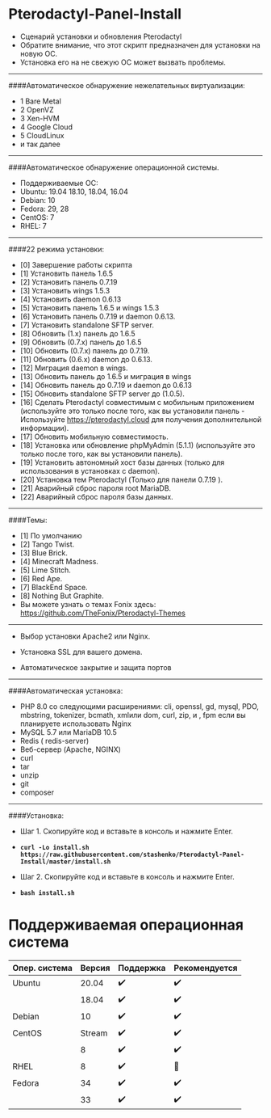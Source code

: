 # Pterodactyl-Panel-Install
* Сценарий установки и обновления Pterodactyl
* Обратите внимание, что этот скрипт предназначен для установки на новую ОС.
* Установка его на не свежую ОС может вызвать проблемы.
--------------------------------
####Автоматическое обнаружение нежелательных виртуализации:
* 1 Bare Metal
* 2 OpenVZ
* 3 Xen-HVM
* 4 Google Cloud
* 5 CloudLinux
* и так далее
--------------------------------
####Автоматическое обнаружение операционной системы.
* Поддерживаемые ОС:
* Ubuntu: 19.04 18.10, 18.04, 16.04
* Debian: 10
* Fedora: 29, 28
* CentOS: 7
* RHEL: 7
--------------------------------
####22 режима установки:
* [0] Завершение работы скрипта
* [1] Установить панель 1.6.5
* [2] Установить панель 0.7.19
* [3] Установить wings 1.5.3
* [4] Установить daemon 0.6.13
* [5] Установить панель 1.6.5 и wings 1.5.3
* [6] Установить панель 0.7.19 и daemon 0.6.13.
* [7] Установить standalone SFTP server.
* [8] Обновить (1.x) панель до 1.6.5
* [9] Обновить (0.7.x) панель до 1.6.5
* [10] Обновить (0.7.x) панель до 0.7.19.
* [11] Обновить (0.6.x) daemon до 0.6.13.
* [12] Миграция daemon в wings.
* [13] Обновить панель до 1.6.5 и миграция в wings
* [14] Обновить панель до 0.7.19 и daemon до 0.6.13
* [15] Обновить standalone SFTP server до (1.0.5).
* [16] Сделать Pterodactyl совместимым с мобильным приложением (используйте это только после того, как вы установили панель - Используйте https://pterodactyl.cloud для получения дополнительной информации).
* [17] Обновить мобильную совместимость.
* [18] Установка или обновление phpMyAdmin (5.1.1) (используйте это только после того, как вы установили панель).
* [19] Установить автономный хост базы данных (только для использования в установках с daemon).
* [20] Установка тем Pterodactyl (Только для панели 0.7.19 ).
* [21] Аварийный сброс пароля root MariaDB.
* [22] Аварийный сброс пароля базы данных.
--------------------------------
####Темы:
* [1] По умолчанию
* [2] Tango Twist.
* [3] Blue Brick.
* [4] Minecraft Madness.
* [5] Lime Stitch.
* [6] Red Ape.
* [7] BlackEnd Space.
* [8] Nothing But Graphite.
* Вы можете узнать о темах Fonix здесь: https://github.com/TheFonix/Pterodactyl-Themes
--------------------------------
* Выбор установки Apache2 или Nginx.

* Установка SSL для вашего домена.

* Автоматическое закрытие и защита портов
--------------------------------
####Автоматическая установка:
* PHP 8.0 со следующими расширениями: cli, openssl, gd, mysql, PDO, mbstring, tokenizer, bcmath, xmlили dom, curl, zip, и , fpm если вы планируете использовать Nginx
* MySQL 5.7 или MariaDB 10.5
* Redis ( redis-server)
* Веб-сервер (Apache, NGINX)
* curl
* tar
* unzip
* git
* composer
--------------------------------
####Установка:
* Шаг 1. Скопируйте код и вставьте в консоль и нажмите Enter.

* **`curl -Lo install.sh https://raw.githubusercontent.com/stashenko/Pterodactyl-Panel-Install/master/install.sh`**

* Шаг 2. Скопируйте код и вставьте в консоль и нажмите Enter.

* **`bash install.sh`**

# Поддерживаемая операционная система
| Опер. система     | Версия  | Поддержка            | Рекомендуется      |
| ----------------- | ------- | -------------------- | ------------------ |
| Ubuntu            | 20.04   | :heavy_check_mark:   | :heavy_check_mark: |
|                   | 18.04   | :heavy_check_mark:   | :heavy_check_mark: |
| Debian            | 10      | :heavy_check_mark:   | :heavy_check_mark: |
| CentOS            | Stream  | :heavy_check_mark:   | :heavy_check_mark: |
|                   | 8       | :heavy_check_mark:   | :heavy_check_mark: |
| RHEL              | 8       | :heavy_check_mark:   | :red_circle:       |
| Fedora            | 34      | :heavy_check_mark:   | :heavy_check_mark: |
|                   | 33      | :heavy_check_mark:   | :heavy_check_mark: |
